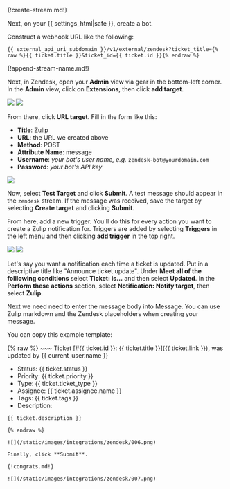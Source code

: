 {!create-stream.md!}

Next, on your {{ settings_html|safe }}, create a bot.

Construct a webhook URL like the following:

`{{ external_api_uri_subdomain }}/v1/external/zendesk?ticket_title={% raw %}{{ ticket.title }}&ticket_id={{ ticket.id }}{% endraw %}`

{!append-stream-name.md!}

Next, in Zendesk, open your **Admin** view via gear in the bottom-left
corner. In the **Admin** view, click on **Extensions**, then click
**add target**.

![](/static/images/integrations/zendesk/001.png)
![](/static/images/integrations/zendesk/002.png)

From there, click **URL target**. Fill in the form like this:

* **Title**: Zulip
* **URL**: the URL we created above
* **Method**: POST
* **Attribute Name**: message
* **Username**: *your bot's user name, e.g.* `zendesk-bot@yourdomain.com`
* **Password**: *your bot's API key*

![](/static/images/integrations/zendesk/003.png)

Now, select **Test Target** and click **Submit**. A test message should
appear in the `zendesk` stream. If the message was received, save the
target by selecting **Create target** and clicking **Submit**.

From here, add a new trigger. You'll do this for every action you want
to create a Zulip notification for. Triggers are added by selecting
**Triggers** in the left menu and then clicking **add trigger** in the
top right.

![](/static/images/integrations/zendesk/004.png)
![](/static/images/integrations/zendesk/005.png)

Let's say you want a notification each time a ticket is updated. Put
in a descriptive title like "Announce ticket update". Under **Meet all of
the folllowing conditions** select **Ticket: is...** and then select
**Updated**. In the **Perform these actions** section, select
**Notification: Notify target**, then select **Zulip**.

Next we need need to enter the message body into Message. You can use
Zulip markdown and the Zendesk placeholders when creating your message.

You can copy this example template:
</p>
{% raw %}
~~~
Ticket [#{{ ticket.id }}: {{ ticket.title }}]({{ ticket.link }}), was updated by {{ current_user.name }}

* Status: {{ ticket.status }}
* Priority: {{ ticket.priority }}
* Type: {{ ticket.ticket_type }}
* Assignee: {{ ticket.assignee.name }}
* Tags: {{ ticket.tags }}
* Description:
``` quote
{{ ticket.description }}
```
~~~
{% endraw %}

![](/static/images/integrations/zendesk/006.png)

Finally, click **Submit**.

{!congrats.md!}

![](/static/images/integrations/zendesk/007.png)
